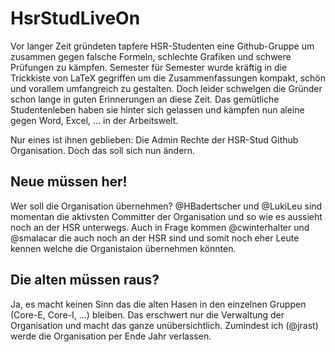 # HsrStudLiveOn
Vor langer Zeit gründeten tapfere HSR-Studenten eine Github-Gruppe um zusammen gegen falsche Formeln, schlechte Grafiken und schwere Prüfungen zu kämpfen.
Semester für Semester wurde kräftig in die Trickkiste von LaTeX gegriffen um die Zusammenfassungen kompakt, schön und vorallem umfangreich zu gestalten. 
Doch leider schwelgen die Gründer schon lange in guten Erinnerungen an diese Zeit. Das gemütliche Studentenleben haben sie hinter sich gelassen und kämpfen nun aleine gegen Word, Excel, ... in der Arbeitswelt.

Nur eines ist ihnen geblieben: Die Admin Rechte der HSR-Stud Github Organisation. Doch das soll sich nun ändern.

## Neue müssen her!
Wer soll die Organisation übernehmen? @HBadertscher und @LukiLeu sind momentan die aktivsten Committer der Organisation und so wie es aussieht noch an der HSR unterwegs. Auch in Frage kommen @cwinterhalter und @smalacar die auch noch an der HSR sind und somit noch eher Leute kennen welche die Organistaion übernehmen könnten.

## Die alten müssen raus?
Ja, es macht keinen Sinn das die alten Hasen in den einzelnen Gruppen (Core-E, Core-I, ...) bleiben. Das erschwert nur die Verwaltung der Organisation und macht das ganze unübersichtlich. Zumindest ich (@jrast) werde die Organisation per Ende Jahr verlassen.

